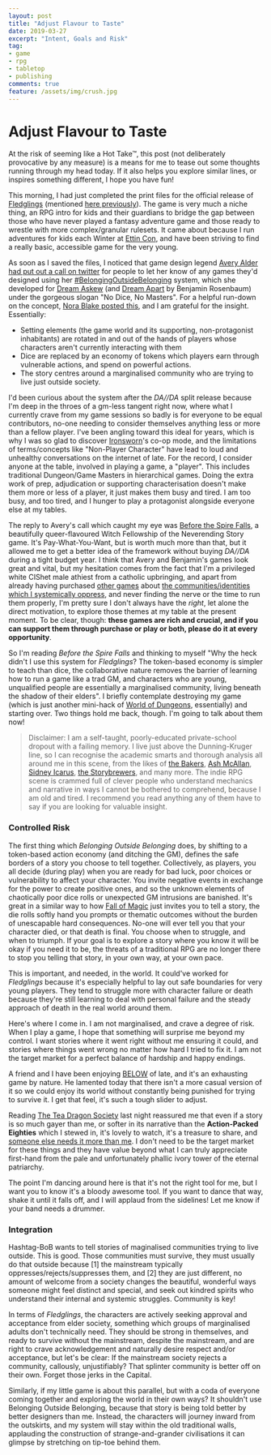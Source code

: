 ```yaml
---
layout: post
title: "Adjust Flavour to Taste"
date: 2019-03-27
excerpt: "Intent, Goals and Risk"
tag:
- game
- rpg
- tabletop
- publishing
comments: true
feature: /assets/img/crush.jpg
---
```


# Adjust Flavour to Taste

At the risk of seeming like a Hot Take™, this post (not deliberately provocative by any measure) is a means for me to tease out some thoughts running through my head today. If it also helps you explore similar lines, or inspires something different, I hope you have fun!

This morning, I had just completed the print files for the official release of [Fledglings](https://elstiko.itch.io/fledglings) (mentioned [here previously](https://elstiko.github.io/Revising-Wardlings/)). The game is very much a niche thing, an RPG intro for kids and their guardians to bridge the gap between those who have never played a fantasy adventure game and those ready to wrestle with more complex/granular rulesets. It came about because I run adventures for kids each Winter at [Ettin Con](https://EttinCon.org), and have been striving to find a really basic, accessible game for the very young.

As soon as I saved the files, I noticed that game design legend [Avery Alder had put out a call on twitter](https://twitter.com/dreamaskew/status/1110656769624203264) for people to let her know of any games they'd designed using her [#BelongingOutsideBelonging](https://buriedwithoutceremony.com/belongingoutsidebelonging) system, which she developed for [Dream Askew](https://buriedwithoutceremony.com/dream-askew) (and [Dream Apart](https://buriedwithoutceremony.com/dream-apart) by Benjamin Rosenbaum) under the gorgeous slogan "No Dice, No Masters". For a helpful run-down on the concept, [Nora Blake posted this](), and I am grateful for the insight. Essentially:

* Setting elements (the game world and its supporting, non-protagonist inhabitants) are rotated in and out of the hands of players whose characters aren't currently interacting with them
* Dice are replaced by an economy of tokens which players earn through vulnerable actions, and spend on powerful actions.
* The story centres around a marginalised community who are trying to live just outside society.

I'd been curious about the system after the *DA//DA* split release because I'm deep in the throes of a gm-less tangent right now, where what I currently crave from my game sessions so badly is for everyone to be equal contributors, no-one needing to consider themselves anything less or more than a fellow player. I've been angling toward this ideal for years, which is why I was so glad to discover [Ironsworn](https://www.ironswornrpg.com)'s co-op mode, and the limitations of terms/concepts like "Non-Player Character" have lead to loud and unhealthy conversations on the internet of late. For the record, I consider anyone at the table, involved in playing a game, a "player". This includes traditional Dungeon/Game Masters in hierarchical games. Doing the extra work of prep, adjudication or supporting characterisation doesn't make them more or less of a player, it just makes them busy and tired. I am too busy, and too tired, and I hunger to play a protagonist alongside everyone else at my tables.

The reply to Avery's call which caught my eye was [Before the Spire Falls](https://ponder.itch.io/before-the-spire-falls), a beautifully queer-flavoured Witch Fellowship of the Neverending Story game. It's Pay-What-You-Want, but is worth much more than that, but it allowed me to get a better idea of the framework without buying *DA//DA* during a tight budget year. I think that Avery and Benjamin's games look great and vital, but my hesitation comes from the fact that I'm a privileged white CIShet male athiest from a catholic upbringing, and apart from already having purchased [other games](https://www.kickstarter.com/projects/medeiros/the-watch-rpg) about [the communities/identities which I systemically oppress](https://www.magpiegames.com/bluebeards-bride/), and never finding the nerve or the time to run them properly, I'm pretty sure I don't always have the *right*, let alone the direct motivation, to explore those themes at my table at the present moment. To be clear, though: **these games are rich and crucial, and if you can support them through purchase or play or both, please do it at every opportunity**.

So I'm reading *Before the Spire Falls* and thinking to myself "Why the heck didn't I use this system for *Fledglings*? The token-based economy is simpler to teach than dice, the collaborative nature removes the barrier of learning how to run a game like a trad GM, and characters who are young, unqualified people are essentially a marginalised community, living beneath the shadow of their elders". I briefly contemplate destroying my game (which is just another mini-hack of [World of Dungeons](http://www.onesevendesign.com/dw/world_of_dungeons_1979_bw.pdf), essentially) and starting over. Two things hold me back, though. I'm going to talk about them now!

> Disclaimer: I am a self-taught, poorly-educated private-school dropout with a failing memory. I live just above the Dunning-Kruger line, so I can recognise the academic smarts and thorough analysis all around me in this scene, from the likes of [the Bakers](https://en.wikipedia.org/wiki/Apocalypse_World), [Ash McAllan](https://acegiak.net/), [Sidney Icarus](https://sidneyicarus.wordpress.com/), [the Storybrewers](https://storybrewersroleplaying.com/category/blog/), and many more. The indie RPG scene is crammed full of clever people who understand mechanics and narrative in ways I cannot be bothered to comprehend, because I am old and tired. I recommend you read anything any of them have to say if you are looking for valuable insight.

### Controlled Risk

The first thing which *Belonging Outside Belonging* does, by shifting to a token-based action economy (and ditching the GM), defines the safe borders of a story you choose to tell together. Collectively, as players, you all decide (during play) when you are ready for bad luck, poor choices or vulnerability to affect your character. You invite negative events in exchange for the power to create positive ones, and so the unknown elements of chaotically poor dice rolls or unexpected GM intrusions are banished. It's great in a similar way to how [Fall of Magic](https://heartofthedeernicorn.com/product/fall-of-magic-scroll-edition/?v=6cc98ba2045f) just invites you to tell a story, the die rolls softly hand you prompts or thematic outcomes without the burden of unescapable hard consequences. No-one will ever tell you that your character died, or that death is final. You choose when to struggle, and when to triumph. If your goal is to explore a story where you know it will be okay if you need it to be, the threats of a traditional RPG are no longer there to stop you telling that story, in your own way, at your own pace.

This is important, and needed, in the world. It could've worked for *Fledglings* because it's especially helpful to lay out safe boundaries for very young players. They tend to struggle more with character failure or death because they're still learning to deal with personal failure and the steady approach of death in the real world around them.

Here's where I come in. I am not marginalised, and crave a degree of risk. When I play a game, I hope that something will surprise me beyond my control. I want stories where it went right without me ensuring it could, and stories where things went wrong no matter how hard I tried to fix it. I am not the target market for a perfect balance of hardship and happy endings.

A friend and I have been enjoying [BELOW](http://www.whatliesbelow.com/) of late, and it's an exhausting game by nature. He lamented today that there isn't a more casual version of it so we could enjoy its world without constantly being punished for trying to survive it. I get that feel, it's such a tough slider to adjust.

Reading [The Tea Dragon Society](https://teadragonsociety.com/) last night reassured me that even if a story is so much gayer than me, or softer in its narrative than the **Action-Packed Eighties** which I stewed in, it's lovely to watch, it's a treasure to share, and <u>someone else needs it more than me</u>. I don't need to be the target market for these things and they have value beyond what I can truly appreciate first-hand from the pale and unfortunately phallic ivory tower of the eternal patriarchy.

The point I'm dancing around here is that it's not the right tool for me, but I want you to know it's a bloody awesome tool. If you want to dance that way, shake it until it falls off, and I will applaud from the sidelines! Let me know if your band needs a drummer.

### Integration

Hashtag-BoB wants to tell stories of maginalised communities trying to live outside. This is good. Those communities must survive, they must usually do that outside because [1] the mainstream typically oppresses/rejects/suppresses them, and [2] they are just different, no amount of welcome from a society changes the beautiful, wonderful ways someone might feel distinct and special, and seek out kindred spirits who understand their internal and systemic struggles. Community is key!

In terms of *Fledglings*, the characters are actively seeking approval and acceptance from elder society, something which groups of marginalised adults don't technically need. They should be strong in themselves, and ready to survive without the mainstream, despite the mainstream, and are right to crave acknowledgement and naturally desire respect and/or acceptance, but let's be clear: If the mainstream society rejects a community, callously, unjustifiably? That splinter community is better off on their own. Forget those jerks in the Capital.

Similarly, if my little game is about this parallel, but with a coda of everyone coming together and exploring the world in their own ways? It shouldn't use Belonging Outside Belonging, because that story is being told better by better designers than me. Instead, the characters will journey inward from the outskirts, and my system will stay within the old traditional walls, applauding the construction of strange-and-grander civilisations it can glimpse by stretching on tip-toe behind them.